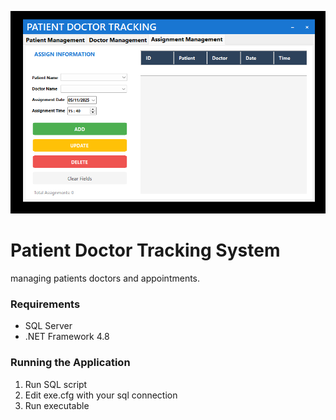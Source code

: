 ![Interface](./PDT.png)

# Patient Doctor Tracking System

managing patients doctors and appointments.

### Requirements
- SQL Server
- .NET Framework 4.8

### Running the Application
1. Run SQL script
2. Edit exe.cfg with your sql connection
3. Run executable
